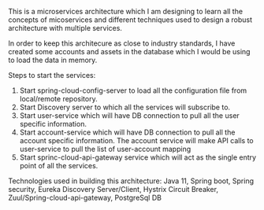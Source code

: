 This is a microservices architecture which I am designing to learn all the concepts of micoservices and different techniques used to design a robust architecture with multiple services.

In order to keep this architecure as close to industry standards, I have created some accounts and assets in the database which I would be using to load the data in memory.

Steps to start the services:

1) Start spring-cloud-config-server to load all the configuration file from local/remote repository.
2) Start Discovery server to which all the services will subscribe to.
3) Start user-service which will have DB connection to pull all the user specific information.
4) Start account-service which will have DB connection to pull all the account specific information. The account service will make API calls to user-service to pull the list of user-account mapping
5) Start sprinc-cloud-api-gateway service which will act as the single entry point of all the services.

Technologies used in building this architecture:
Java 11,
Spring boot,
Spring security,
Eureka Discovery Server/Client,
Hystrix Circuit Breaker,
Zuul/Spring-cloud-api-gateway,
PostgreSql DB
